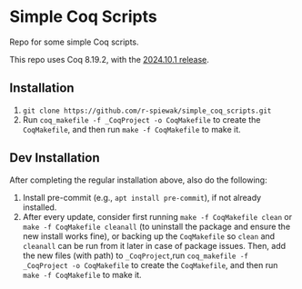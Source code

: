 # Simple Coq Scripts

Repo for some simple Coq scripts.

This repo uses Coq 8.19.2, with the [2024.10.1 release](https://github.com/coq/platform/releases/tag/2024.10.1).

## Installation

1. `git clone https://github.com/r-spiewak/simple_coq_scripts.git`
2. Run `coq_makefile -f _CoqProject -o CoqMakefile` to create the `CoqMakefile`, and then run `make -f CoqMakefile` to make it.

## Dev Installation

After completing the regular installation above, also do the following:
1. Install pre-commit (e.g., `apt install pre-commit`), if not already installed.
2. After every update, consider first running `make -f CoqMakefile clean` or `make -f CoqMakefile cleanall` (to uninstall the package and ensure the new install works fine), or backing up the `CoqMakefile` so `clean` and `cleanall` can be run from it later in case of package issues. Then, add the new files (with path) to `_CoqProject`,run `coq_makefile -f _CoqProject -o CoqMakefile` to create the `CoqMakefile`, and then run `make -f CoqMakefile` to make it.
